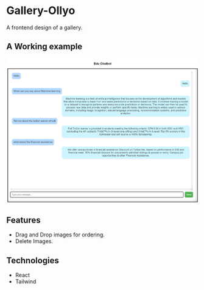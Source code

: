 # Gallery-Ollyo

A frontend design of a gallery.

## A Working example

![App Screenshot](https://github.com/Akib-Raihan-4/EduBot/blob/main/ScreenShot%20of%20Chatbot.png)

## Features

- Drag and Drop images for ordering.
- Delete Images.

## Technologies
- React
- Tailwind